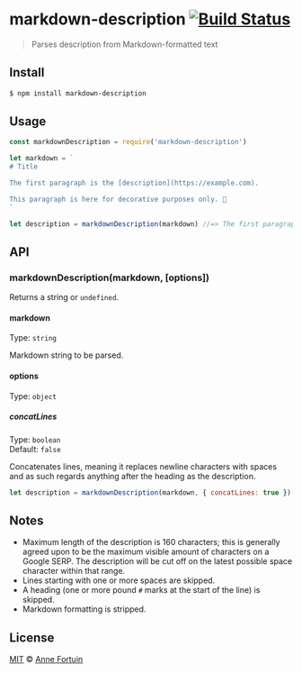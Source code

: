# markdown-description [![Build Status](https://travis-ci.org/phortuin/markdown-description.svg?branch=master)](https://travis-ci.org/phortuin/markdown-description)

> Parses description from Markdown-formatted text

## Install

```bash
$ npm install markdown-description
```

## Usage

```javascript
const markdownDescription = require('markdown-description')

let markdown = `
# Title

The first paragraph is the [description](https://example.com).

This paragraph is here for decorative purposes only. 👋
`

let description = markdownDescription(markdown) //=> The first paragraph is the description.
```

## API

### markdownDescription(markdown, [options])

Returns a string or `undefined`.

#### markdown

Type: `string`

Markdown string to be parsed.

#### options

Type: `object`

##### concatLines

Type: `boolean`<br>
Default: `false`

Concatenates lines, meaning it replaces newline characters with spaces and as such regards anything after the heading as the description.

```javascript
let description = markdownDescription(markdown, { concatLines: true }) //=> The first paragraph is the description. This paragraph is here for decorative purposes only. 👋
```


## Notes
- Maximum length of the description is 160 characters; this is generally agreed upon to be the maximum visible amount of characters on a Google SERP. The description will be cut off on the latest possible space character within that range.
- Lines starting with one or more spaces are skipped.
- A heading (one or more pound `#` marks at the start of the line) is skipped.
- Markdown formatting is stripped.

## License
[MIT](license) © [Anne Fortuin](https://phortuin.nl/)
